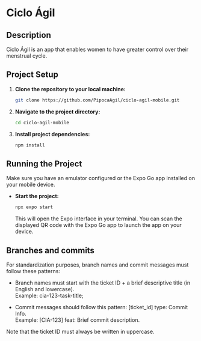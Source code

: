 # Ciclo Ágil

 ## Description
Ciclo Ágil is an app that enables women to have greater control over their menstrual cycle.

## Project Setup

1. **Clone the repository to your local machine:**

    ```bash
    git clone https://github.com/PipocaAgil/ciclo-agil-mobile.git
    ```

2. **Navigate to the project directory:**

    ```bash
    cd ciclo-agil-mobile
    ```

3. **Install project dependencies:**

    ```bash
    npm install
    ```

## Running the Project

Make sure you have an emulator configured or the Expo Go app installed on your mobile device.

- **Start the project:**

    ```bash
    npx expo start
    ```

    This will open the Expo interface in your terminal. You can scan the displayed QR code with the Expo Go app to launch the app on your device.

## Branches and commits

For standardization purposes, branch names and commit messages must follow these patterns:

- Branch names must start with the ticket ID + a brief descriptive title (in English and lowercase).  
  Example: cia-123-task-title;

- Commit messages should follow this pattern: [ticket_id] type: Commit Info.  
  Example: [CIA-123] feat: Brief commit description.

Note that the ticket ID must always be written in uppercase.
